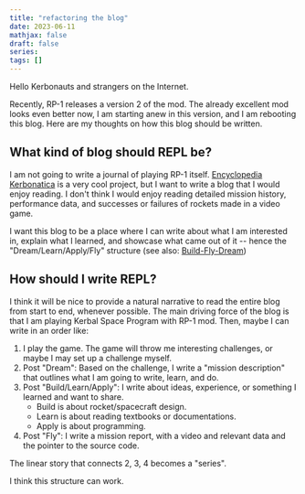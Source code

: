 ```yaml
---
title: "refactoring the blog"
date: 2023-06-11
mathjax: false
draft: false
series:
tags: []
---
```


Hello Kerbonauts and strangers on the Internet.

Recently, RP-1 releases a version 2 of the mod. The already excellent mod looks even better now, I am starting anew in this version, and I am rebooting this blog. Here are my thoughts on how this blog should be written.

## What kind of blog should REPL be?

I am not going to write a journal of playing RP-1 itself. [Encyclopedia Kerbonatica](https://pap1723.github.io/RitS-RP1-MSA/index.html) is a very cool project, but I want to write a blog that I would enjoy reading. I don't think I would enjoy reading detailed mission history, performance data, and successes or failures of rockets made in a video game.

I want this blog to be a place where I can write about what I am interested in, explain what I learned, and showcase what came out of it -- hence the "Dream/Learn/Apply/Fly" structure (see also: [Build-Fly-Dream](https://www.youtube.com/watch?v=23pkcrHggtw))

## How should I write REPL?

I think it will be nice to provide a natural narrative to read the entire blog from start to end, whenever possible. The main driving force of the blog is that I am playing Kerbal Space Program with RP-1 mod. Then, maybe I can write in an order like:

1. I play the game. The game will throw me interesting challenges, or maybe I may set up a challenge myself.
2. Post "Dream": Based on the challenge, I write a "mission description" that outlines what I am going to write, learn, and do.
3. Post "Build/Learn/Apply": I write about ideas, experience, or something I learned and want to share.
    - Build is about rocket/spacecraft design.
    - Learn is about reading textbooks or documentations.
    - Apply is about programming.
4. Post "Fly": I write a mission report, with a video and relevant data and the pointer to the source code.

The linear story that connects 2, 3, 4 becomes a "series".

I think this structure can work.
